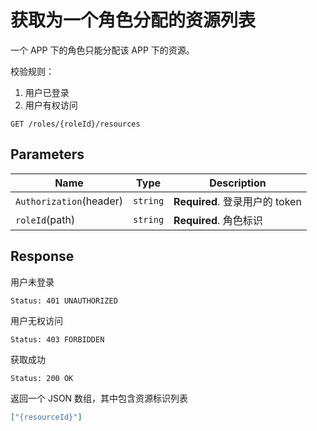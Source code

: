 # 获取为一个角色分配的资源列表

一个 APP 下的角色只能分配该 APP 下的资源。

校验规则：

1. 用户已登录
2. 用户有权访问

```text
GET /roles/{roleId}/resources
```

## Parameters

| Name                    | Type     | Description                    |
| ----------------------- | -------- | ------------------------------ |
| `Authorization`(header) | `string` | **Required**. 登录用户的 token |
| `roleId`(path)          | `string` | **Required**. 角色标识         |

## Response

用户未登录

```text
Status: 401 UNAUTHORIZED
```

用户无权访问

```text
Status: 403 FORBIDDEN
```

获取成功

```text
Status: 200 OK
```

返回一个 JSON 数组，其中包含资源标识列表

```json
["{resourceId}"]
```
